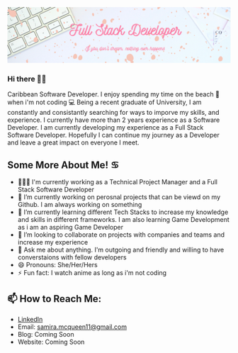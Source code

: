 ![Banner](assets/dev-banner.png)

### Hi there 👋🏽
Caribbean Software Developer. I enjoy spending my time on the beach 🌊 when i'm not coding 💻
Being a recent graduate of University, I am constantly and consistantly searching for ways to imporve my skills, and experience. I currently have more than 2 years experience as a Software Developer. I am currently developing my experience as a Full Stack Software Developer. Hopefully I can continue my journey as a Developer and leave a great impact on everyone I meet. 

## Some More About Me! ♋️
- 👩🏽‍💻 I'm currently working as a Technical Project Manager and a Full Stack Software Developer
- 🔭 I’m currently working on perosnal projects that can be viewd on my Github. I am always working on something
- 🌱 I’m currently learning different Tech Stacks to increase my knowledge and skills in different frameworks. I am also learning Game Development as i am an aspiring Game Developer
- 👯 I’m looking to collaborate on projects with companies and teams and increase my experience 
- 💬 Ask me about anything. I'm outgoing and friendly and willing to have converstaions with fellow developers
- 😄 Pronouns: She/Her/Hers
- ⚡ Fun fact: I watch anime as long as i'm not coding

## 📫 How to Reach Me: 
- [LinkedIn](https://www.linkedin.com/in/samira-mc-queen-1882431a7/)
- Email: samira.mcqueen11@gmail.com
- Blog: Coming Soon
- Website: Coming Soon
